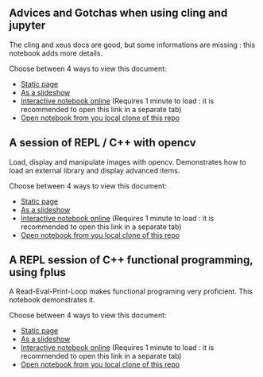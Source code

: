 
## Advices and Gotchas when using cling and jupyter

The cling and xeus docs are good, but some informations are missing : this notebook adds more details.

Choose between 4 ways to view this document:
* <a href="../../notebooks/1_Advices_And_Gotchas.html" target="_blank">Static page</a>
* <a href="../../notebooks/1_Advices_And_Gotchas.slides.html" target="_blank">As a slideshow</a>
* <a href="https://mybinder.org/v2/gh/pthom/Cling_Repl_Demo/master?filepath=notebooks%2F1_Advices_And_Gotchas.ipynb"
  target="_blank">Interactive notebook online</a>
  (Requires 1 minute to load : it is recommended to open this link in a separate tab)
* <a href="http://localhost:8888/notebooks/1_Advices_And_Gotchas.ipynb" target="_blank">Open notebook from you local clone of this repo</a>

## A session of REPL / C++ with opencv

Load, display and manipulate images with opencv. Demonstrates how to load an external library and display advanced items.

Choose between 4 ways to view this document:
* <a href="../../notebooks/2_opencv_example.html" target="_blank">Static page</a>
* <a href="../../notebooks/2_opencv_example.slides.html" target="_blank">As a slideshow</a>
* <a href="https://mybinder.org/v2/gh/pthom/Cling_Repl_Demo/master?filepath=notebooks%2F2_opencv_example.ipynb"
  target="_blank">Interactive notebook online</a>
  (Requires 1 minute to load : it is recommended to open this link in a separate tab)
* <a href="http://localhost:8888/notebooks/2_opencv_example.ipynb" target="_blank">Open notebook from you local clone of this repo</a>

## A REPL session of C++ functional programming, using fplus

A Read-Eval-Print-Loop makes functional programing very proficient. This notebook demonstrates it.

Choose between 4 ways to view this document:
* <a href="../../notebooks/3_Functional_REPL.html" target="_blank">Static page</a>
* <a href="../../notebooks/3_Functional_REPL.slides.html" target="_blank">As a slideshow</a>
* <a href="https://mybinder.org/v2/gh/pthom/Cling_Repl_Demo/master?filepath=notebooks%2F3_Functional_REPL.ipynb"
  target="_blank">Interactive notebook online</a>
  (Requires 1 minute to load : it is recommended to open this link in a separate tab)
* <a href="http://localhost:8888/notebooks/3_Functional_REPL.ipynb" target="_blank">Open notebook from you local clone of this repo</a>
